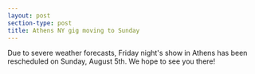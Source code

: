 ```yaml
---
layout: post
section-type: post
title: Athens NY gig moving to Sunday
---
```


<p>Due to severe weather forecasts, Friday night's show in Athens has been rescheduled on Sunday, August 5th. We hope to see you there!&nbsp;</p>
